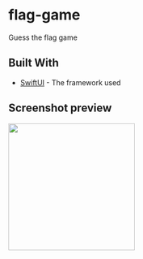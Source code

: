 # flag-game
Guess the flag game

## Built With

* [SwiftUI](https://developer.apple.com/documentation/swiftui) - The framework used

## Screenshot preview
<p align="center">
<img src="https://user-images.githubusercontent.com/52901233/81275461-ec6a7b80-907b-11ea-8dc4-df7bbf4b7526.png" align="left" width="250"/>
</p>
